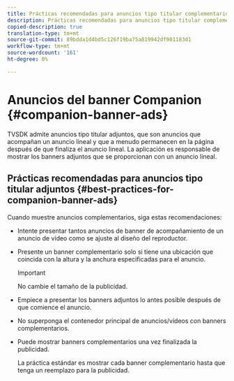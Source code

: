 ```yaml
---
title: Prácticas recomendadas para anuncios tipo titular complementarios
description: Prácticas recomendadas para anuncios tipo titular complementarios
copied-description: true
translation-type: tm+mt
source-git-commit: 89bdda1d4bd5c126f19ba75a819942df901183d1
workflow-type: tm+mt
source-wordcount: '161'
ht-degree: 0%

---
```



# Anuncios del banner Companion {#companion-banner-ads}

TVSDK admite anuncios tipo titular adjuntos, que son anuncios que acompañan un anuncio lineal y que a menudo permanecen en la página después de que finaliza el anuncio lineal. La aplicación es responsable de mostrar los banners adjuntos que se proporcionan con un anuncio lineal.

## Prácticas recomendadas para anuncios tipo titular adjuntos {#best-practices-for-companion-banner-ads}

Cuando muestre anuncios complementarios, siga estas recomendaciones:

* Intente presentar tantos anuncios de banner de acompañamiento de un anuncio de vídeo como se ajuste al diseño del reproductor.
* Presente un banner complementario solo si tiene una ubicación que coincida con la altura y la anchura especificadas para el anuncio.

   >[!IMPORTANT]
   >
   >No cambie el tamaño de la publicidad.

* Empiece a presentar los banners adjuntos lo antes posible después de que comience el anuncio.
* No superponga el contenedor principal de anuncios/vídeos con banners complementarios.
* Puede mostrar banners complementarios una vez finalizada la publicidad.

   La práctica estándar es mostrar cada banner complementario hasta que tenga un reemplazo para la publicidad.

